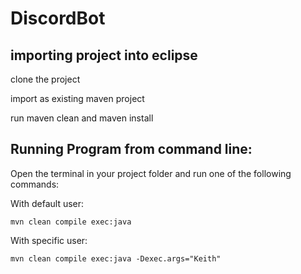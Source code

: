 # DiscordBot

## importing project into eclipse

clone the project

import as existing maven project

run maven clean and maven install


## Running Program from command line:

Open the terminal in your project folder and run one of the following commands:

With default user:

`mvn clean compile exec:java`

With specific user:

`mvn clean compile exec:java -Dexec.args="Keith"`
